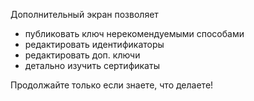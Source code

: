 [//]: # (NOTE: Please put every sentence in its own line, Transifex puts every line in its own translation field!)

Дополнительный экран позволяет
* публиковать ключ нерекомендуемыми способами
* редактировать идентификаторы
* редактировать доп. ключи
* детально изучить сертификаты

Продолжайте только если знаете, что делаете!